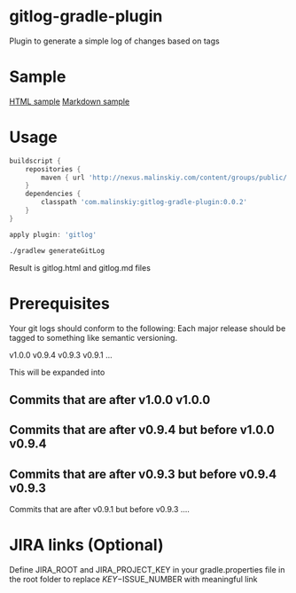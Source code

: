 gitlog-gradle-plugin
====================

Plugin to generate a simple log of changes based on tags

Sample
====================
[HTML sample](https://raw.github.com/Malinskiy/gitlog-gradle-plugin/master/sample/gitlog.html)
[Markdown sample](https://raw.github.com/Malinskiy/gitlog-gradle-plugin/master/sample/gitlog.md)

Usage
====================
```groovy
buildscript {
    repositories {
        maven { url 'http://nexus.malinskiy.com/content/groups/public/' }
    }
    dependencies {
        classpath 'com.malinskiy:gitlog-gradle-plugin:0.0.2'
    }
}

apply plugin: 'gitlog'
```

```bash
./gradlew generateGitLog
```

Result is gitlog.html and gitlog.md files

Prerequisites
====================
Your git logs should conform to the following:
Each major release should be tagged to something like semantic versioning.

v1.0.0
v0.9.4
v0.9.3
v0.9.1
...


This will be expanded into

Commits that are after v1.0.0
v1.0.0
-------------
Commits that are after v0.9.4 but before v1.0.0
v0.9.4
-------------
Commits that are after v0.9.3 but before v0.9.4
v0.9.3
-------------
Commits that are after v0.9.1 but before v0.9.3
....


JIRA links (Optional)
====================
Define JIRA_ROOT and JIRA_PROJECT_KEY in your gradle.properties file in the root folder to replace
$KEY-$ISSUE_NUMBER with meaningful link
